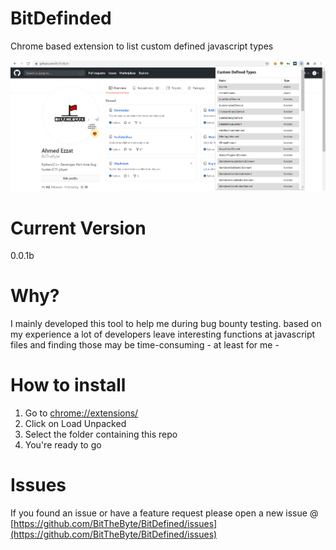 # BitDefinded

Chrome based extension to list custom defined javascript types

![](assets/screen.png)  


# Current Version
0.0.1b

# Why?
I mainly developed this tool to help me during bug bounty testing. based on my experience a lot of developers leave interesting functions at javascript files and finding those may be time-consuming - at least for me - 

# How to install
1) Go to [chrome://extensions/](chrome://extensions/)
2) Click on Load Unpacked
3) Select the folder containing this repo
4) You're ready to go


# Issues 
If you found an issue or have a feature request please open a new issue @ [https://github.com/BitTheByte/BitDefined/issues](https://github.com/BitTheByte/BitDefined/issues)